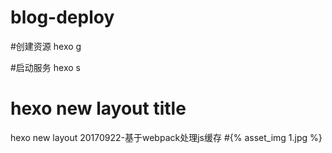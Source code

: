 # blog-deploy

#创建资源
hexo g

#启动服务
hexo s



# hexo new layout title
hexo new layout 20170922-基于webpack处理js缓存
#{% asset_img 1.jpg %}  
